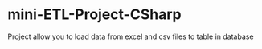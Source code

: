 # mini-ETL-Project-CSharp
Project allow you to load data from excel and csv files to table in database
